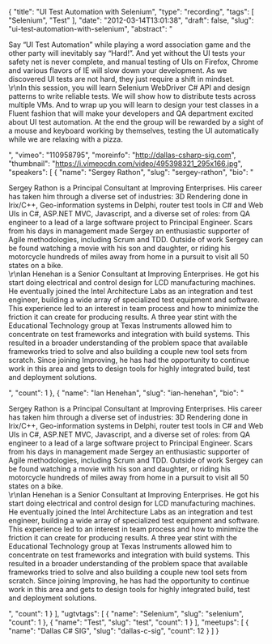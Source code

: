 {
  "title": "UI Test Automation with Selenium",
  "type": "recording",
  "tags": [
    "Selenium",
    "Test"
  ],
  "date": "2012-03-14T13:01:38",
  "draft": false,
  "slug": "ui-test-automation-with-selenium",
  "abstract": "<p>Say “UI Test Automation” while playing a word association game and  the other party will inevitably say “Hard!”. And yet without the UI tests your safety net is never complete, and manual testing of UIs on Firefox, Chrome and various flavors of IE will slow down your development. As we discovered UI tests are not hard, they just require a shift in mindset.<br />\r\nIn this session, you will learn Selenium WebDriver C# API and design patterns to write reliable tests. We will show how to distribute tests across multiple VMs. And to wrap up you will learn to design your test classes in a Fluent fashion that will make your developers and QA department excited about UI test automation. At the end the group will be rewarded by a sight of a mouse and keyboard working by themselves, testing the UI automatically while we are relaxing with a pizza.</p>",
  "vimeo": "110958795",
  "moreinfo": "http://dallas-csharp-sig.com",
  "thumbnail": "https://i.vimeocdn.com/video/495398321_295x166.jpg",
  "speakers": [
    {
      "name": "Sergey Rathon",
      "slug": "sergey-rathon",
      "bio": "<p>Sergey Rathon is a Principal Consultant at Improving Enterprises. His career has taken him through a diverse set of industries: 3D Rendering done in Irix/C++, Geo-information systems in Delphi, router test tools in C# and Web UIs in C#, ASP.NET  MVC, Javascript, and a diverse set of roles: from QA engineer to a lead of a large software project to Principal Engineer. Scars from his days in management made Sergey an enthusiastic supporter of Agile methodologies, including Scrum and TDD. Outside of work Sergey can be found watching a movie with his son and daughter, or riding his motorcycle hundreds of miles away from home in a pursuit to visit all 50 states on a bike.<br />\r\nIan Henehan is a Senior Consultant at Improving Enterprises. He got his start doing electrical and control design for LCD manufacturing machines. He eventually joined the Intel Architecture Labs as an integration and test engineer, building a wide array of specialized test equipment and software. This experience led to an interest in team process and how to minimize the friction it can create for producing results. A three year stint with the Educational Technology group at Texas Instruments allowed him to concentrate on test frameworks and integration with build systems. This resulted in a broader understanding of the problem space that available frameworks tried to solve and also building a couple new tool sets from scratch. Since joining Improving, he has had the opportunity to continue work in this area and gets to design  tools for highly integrated build, test and deployment solutions.</p>",
      "count": 1
    },
    {
      "name": "Ian Henehan",
      "slug": "ian-henehan",
      "bio": "<p>Sergey Rathon is a Principal Consultant at Improving Enterprises. His career has taken him through a diverse set of industries: 3D Rendering done in Irix/C++, Geo-information systems in Delphi, router test tools in C# and Web UIs in C#, ASP.NET  MVC, Javascript, and a diverse set of roles: from QA engineer to a lead of a large software project to Principal Engineer. Scars from his days in management made Sergey an enthusiastic supporter of Agile methodologies, including Scrum and TDD. Outside of work Sergey can be found watching a movie with his son and daughter, or riding his motorcycle hundreds of miles away from home in a pursuit to visit all 50 states on a bike.<br />\r\nIan Henehan is a Senior Consultant at Improving Enterprises. He got his start doing electrical and control design for LCD manufacturing machines. He eventually joined the Intel Architecture Labs as an integration and test engineer, building a wide array of specialized test equipment and software. This experience led to an interest in team process and how to minimize the friction it can create for producing results. A three year stint with the Educational Technology group at Texas Instruments allowed him to concentrate on test frameworks and integration with build systems. This resulted in a broader understanding of the problem space that available frameworks tried to solve and also building a couple new tool sets from scratch. Since joining Improving, he has had the opportunity to continue work in this area and gets to design  tools for highly integrated build, test and deployment solutions.</p>",
      "count": 1
    }
  ],
  "ugtvtags": [
    {
      "name": "Selenium",
      "slug": "selenium",
      "count": 1
    },
    {
      "name": "Test",
      "slug": "test",
      "count": 1
    }
  ],
  "meetups": [
    {
      "name": "Dallas C# SIG",
      "slug": "dallas-c-sig",
      "count": 12
    }
  ]
}